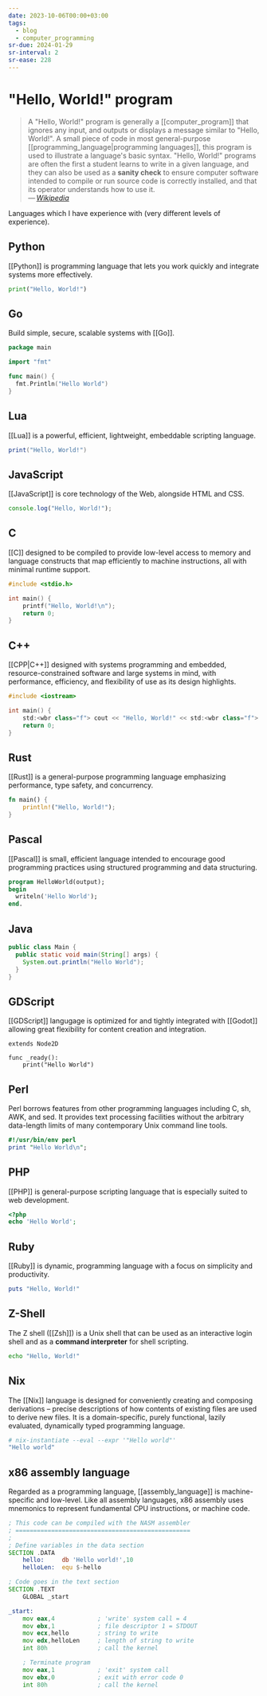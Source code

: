 ```yaml
---
date: 2023-10-06T00:00+03:00
tags:
  - blog
  - computer_programming
sr-due: 2024-01-29
sr-interval: 2
sr-ease: 228
---
```


# "Hello, World!" program

> A "Hello, World!" program is generally a [[computer_program]] that ignores any
> input, and outputs or displays a message similar to "Hello, World!". A small
> piece of code in most general-purpose [[programming_language|programming
> languages]], this program is used to illustrate a language's basic syntax.
> "Hello, World!" programs are often the first a student learns to write in a
> given language, and they can also be used as a **sanity check** to ensure
> computer software intended to compile or run source code is correctly
> installed, and that its operator understands how to use it.\
> — <cite>[Wikipedia](https://en.wikipedia.org/wiki/%22Hello,_World!%22_program)</cite>

Languages which I have experience with (very different levels of experience).

## Python

[[Python]] is programming language that lets you work quickly and integrate
systems more effectively.

```python
print("Hello, World!")
```

## Go

Build simple, secure, scalable systems with [[Go]].

```go
package main

import "fmt"

func main() {
  fmt.Println("Hello World")
}
```

## Lua

[[Lua]] is a powerful, efficient, lightweight, embeddable scripting language.

```lua
print("Hello, World!")
```

## JavaScript

[[JavaScript]] is core technology of the Web, alongside HTML and CSS.

```javascript
console.log("Hello, World!");
```

## C

[[C]] designed to be compiled to provide low-level access to memory and language
constructs that map efficiently to machine instructions, all with minimal
runtime support.

```c
#include <stdio.h>

int main() {
    printf("Hello, World!\n");
    return 0;
}
```

## C++

[[CPP|C++]] designed with systems programming and embedded, resource-constrained
software and large systems in mind, with performance, efficiency, and
flexibility of use as its design highlights.

```cpp
#include <iostream>

int main() {
    std:<wbr class="f"> cout << "Hello, World!" << std:<wbr class="f"> endl;
    return 0;
}
```

## Rust

[[Rust]] is a general-purpose programming language emphasizing performance, type
safety, and concurrency.

```rust
fn main() {
    println!("Hello, World!");
}
```

## Pascal

[[Pascal]] is small, efficient language intended to encourage good programming
practices using structured programming and data structuring.

```pascal
program HelloWorld(output);
begin
  writeln('Hello World');
end.
```

## Java

```java
public class Main {
  public static void main(String[] args) {
    System.out.println("Hello World");
  }
}
```

## GDScript

[[GDScript]] langugage is optimized for and tightly integrated with [[Godot]]
allowing great flexibility for content creation and integration.

```gdscript
extends Node2D

func _ready():
    print("Hello World")
```

## Perl

Perl borrows features from other programming languages including C, sh, AWK, and
sed. It provides text processing facilities without the arbitrary data-length
limits of many contemporary Unix command line tools.

```perl
#!/usr/bin/env perl
print "Hello World\n";
```

## PHP

[[PHP]] is general-purpose scripting language that is especially suited to web
development.

```php
<?php
echo 'Hello World';
```

## Ruby

[[Ruby]] is dynamic, programming language with a focus on simplicity and
productivity.

```ruby
puts "Hello, World!"
```

## Z-Shell

The Z shell ([[Zsh]]) is a Unix shell that can be used as an interactive login shell
and as a **command interpreter** for shell scripting.

```zsh
echo "Hello, World!"
```

## Nix

The [[Nix]] language is designed for conveniently creating and composing
derivations – precise descriptions of how contents of existing files are used to
derive new files. It is a domain-specific, purely functional, lazily evaluated,
dynamically typed programming language.

```nix
# nix-instantiate --eval --expr '"Hello world"'
"Hello world"
```

## x86 assembly language

Regarded as a programming language, [[assembly_language]] is machine-specific
and low-level. Like all assembly languages, x86 assembly uses mnemonics to
represent fundamental CPU instructions, or machine code.

```asm
; This code can be compiled with the NASM assembler
; =================================================
;
; Define variables in the data section
SECTION .DATA
	hello:     db 'Hello world!',10
	helloLen:  equ $-hello

; Code goes in the text section
SECTION .TEXT
	GLOBAL _start

_start:
	mov eax,4            ; 'write' system call = 4
	mov ebx,1            ; file descriptor 1 = STDOUT
	mov ecx,hello        ; string to write
	mov edx,helloLen     ; length of string to write
	int 80h              ; call the kernel

	; Terminate program
	mov eax,1            ; 'exit' system call
	mov ebx,0            ; exit with error code 0
	int 80h              ; call the kernel
```

